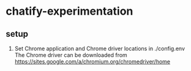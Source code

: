 # chatify-experimentation

## setup
1. Set Chrome application and Chrome driver locations in ./config.env \
The Chrome driver can be downloaded from https://sites.google.com/a/chromium.org/chromedriver/home